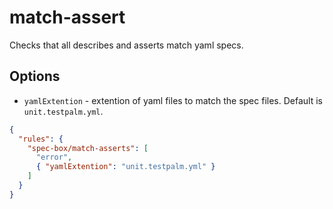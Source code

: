 # match-assert

Checks that all describes and asserts match yaml specs.

## Options

- `yamlExtention` - extention of yaml files to match the spec files. Default is `unit.testpalm.yml`.

```json
{
  "rules": {
    "spec-box/match-asserts": [
      "error",
      { "yamlExtention": "unit.testpalm.yml" }
    ]
  }
}
```
